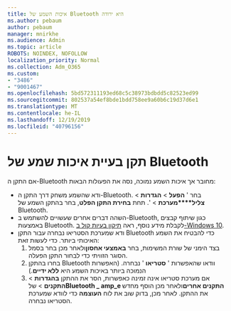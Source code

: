 ```yaml
---
title: איכות השמע של Bluetooth היא ירודה
ms.author: pebaum
author: pebaum
manager: mnirkhe
ms.audience: Admin
ms.topic: article
ROBOTS: NOINDEX, NOFOLLOW
localization_priority: Normal
ms.collection: Adm_O365
ms.custom:
- "3486"
- "9001467"
ms.openlocfilehash: 5bd572311193ed68c5c38973bdbdd5c82523ed99
ms.sourcegitcommit: 802537a54ef8bde1bdd758ee9a60b6c19d37d6e1
ms.translationtype: MT
ms.contentlocale: he-IL
ms.lasthandoff: 12/19/2019
ms.locfileid: "40796156"
---
```

# <a name="fix-bluetooth-audio-quality-issue"></a>תקן בעיית איכות שמע של Bluetooth

אם התקן ה-Bluetooth מחובר אך איכות השמע נמוכה, נסה את הפעולות הבאות:

- ודא שהשמע משחק דרך התקן ה-Bluetooth. בחר ' **הפעל** > **הגדרות** > **צליל****מערכת** > '. תחת **בחירת התקן הפלט**, בחר בהתקן השמע של Bluetooth.
- השהה דברים אחרים שעשויים להשתמש ב-Bluetooth, כגון שיתוף קבצים באמצעות Bluetooth. לקבלת מידע נוסף, ראה [תיקון בעיות קול ב-Windows 10](https://support.microsoft.com/help/4520288/windows-10-fix-sound-problems).
- ודא שמערכת הסטריאו נבחרה עבור התקן Bluetooth כדי להבטיח את השמע האיכותי ביותר. כדי לעשות זאת: 
    1. בצד הימני של שורת המשימות, בחר **באמצעי אחסון**ולאחר מכן בחר בסמל הסוגר הזוויתי כדי לבחור התקן הפעלה.
    2. בחרו בהתקן Bluetooth וודאו שהאפשרות ' **סטריאו** ' נבחרה. (האפשרות הנמוכה ביותר באיכות השמע היא **ללא ידיים**.)
    3. אם מערכת סטריאו אינה זמינה כאפשרות, הסר את ההתקן **בהגדרות** > **התקנים** > של**Bluetooth _ amp_e התקנים אחרים**ולאחר מכן הוסף מחדש את ההתקן. לאחר מכן, בדוק שוב את לוח **העוצמה** כדי לוודא שמערכת הסטריאו נבחרה.

